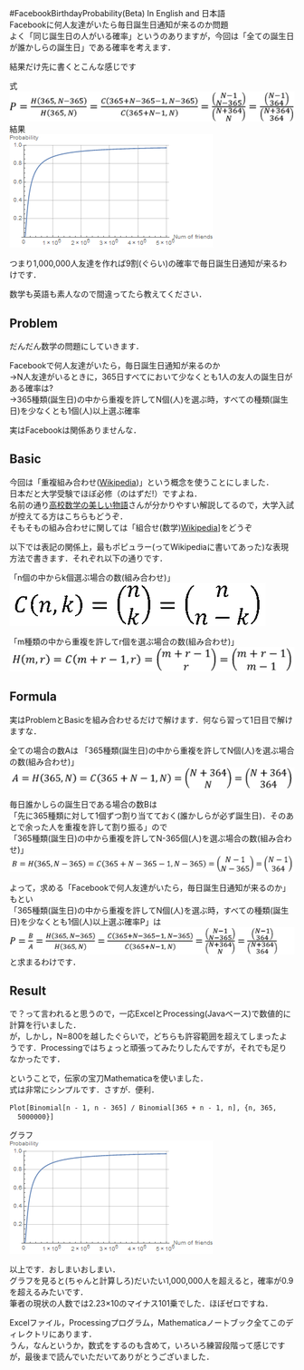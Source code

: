 #FacebookBirthdayProbability(Beta)
In English and 日本語  
Facebookに何人友達がいたら毎日誕生日通知が来るのか問題  
よく「同じ誕生日の人がいる確率」というのありますが，今回は「全ての誕生日が誰かしらの誕生日」である確率を考えます．  

結果だけ先に書くとこんな感じです  

式  
<a><img src="https://raw.githubusercontent.com/matzTada/FacebookFriendsBirthdayProbability/master/image/formula1.png" alt=""></a>  
結果  
<a><img src="https://raw.githubusercontent.com/matzTada/FacebookFriendsBirthdayProbability/master/image/facebookBirthday.png" alt=""></a>  

つまり1,000,000人友達を作れば9割(ぐらい)の確率で毎日誕生日通知が来るわけです．    

数学も英語も素人なので間違ってたら教えてください．

## Problem
だんだん数学の問題にしていきます．  

Facebookで何人友達がいたら，毎日誕生日通知が来るのか  
→N人友達がいるときに，365日すべてにおいて少なくとも1人の友人の誕生日がある確率は?  
→365種類(誕生日)の中から重複を許してN個(人)を選ぶ時，すべての種類(誕生日)を少なくとも1個(人)以上選ぶ確率   

実はFacebookは関係ありませんな．  


## Basic  
今回は「重複組み合わせ([Wikipedia](https://ja.wikipedia.org/wiki/%E9%87%8D%E8%A4%87%E7%B5%84%E5%90%88%E3%81%9B))」という概念を使うことにしました．  
日本だと大学受験でほぼ必修（のはずだ!）ですよね．  
名前の通り[高校数学の美しい物語](http://mathtrain.jp/tyohukuc)さんが分かりやすい解説してるので，大学入試が控えてる方はこちらもどうぞ．  
そもそもの組み合わせに関しては「組合せ(数学)[Wikipedia](https://ja.wikipedia.org/wiki/%E7%B5%84%E5%90%88%E3%81%9B_(%E6%95%B0%E5%AD%A6))]をどうぞ

以下では表記の関係上，最もポピュラー(ってWikipediaに書いてあった)な表現方法で書きます．それぞれ以下の通りです．    

「n個の中からk個選ぶ場合の数(組み合わせ)」  
<a><img src="https://raw.githubusercontent.com/matzTada/FacebookFriendsBirthdayProbability/master/image/formula2.png" alt=""></a>  

「m種類の中から重複を許してr個を選ぶ場合の数(組み合わせ)」  
<a><img src="https://raw.githubusercontent.com/matzTada/FacebookFriendsBirthdayProbability/master/image/formula3.png" alt=""></a>  

## Formula
実はProblemとBasicを組み合わせるだけで解けます．何なら習って1日目で解けますな．  

全ての場合の数Aは
「365種類(誕生日)の中から重複を許してN個(人)を選ぶ場合の数(組み合わせ)」  
<a><img src="https://raw.githubusercontent.com/matzTada/FacebookFriendsBirthdayProbability/master/image/formula4.png" alt=""></a>  

毎日誰かしらの誕生日である場合の数Bは  
「先に365種類に対して1個ずつ割り当てておく(誰かしらが必ず誕生日)．そのあとで余った人を重複を許して割り振る」ので  
「365種類(誕生日)の中から重複を許してN-365個(人)を選ぶ場合の数(組み合わせ)」  
<a><img src="https://raw.githubusercontent.com/matzTada/FacebookFriendsBirthdayProbability/master/image/formula5.png" alt=""></a>  

よって，求める「Facebookで何人友達がいたら，毎日誕生日通知が来るのか」もとい  
「365種類(誕生日)の中から重複を許してN個(人)を選ぶ時，すべての種類(誕生日)を少なくとも1個(人)以上選ぶ確率P」は  
<a><img src="https://raw.githubusercontent.com/matzTada/FacebookFriendsBirthdayProbability/master/image/formula6.png" alt=""></a>  
と求まるわけです．

## Result
で？って言われると思うので，一応ExcelとProcessing(Javaベース)で数値的に計算を行いました．  
が，しかし，N=800を越したぐらいで，どちらも許容範囲を超えてしまったようです．Processingではちょっと頑張ってみたりしたんですが，それでも足りなかったです．  

ということで，伝家の宝刀Mathematicaを使いました．  
式は非常にシンプルです．さすが．便利．  
```
Plot[Binomial[n - 1, n - 365] / Binomial[365 + n - 1, n], {n, 365, 
  5000000}]
```  

グラフ  
<a><img src="https://raw.githubusercontent.com/matzTada/FacebookFriendsBirthdayProbability/master/image/facebookBirthday.png" alt=""></a>  

以上です．おしまいおしまい．  
グラフを見ると(ちゃんと計算しろ)だいたい1,000,000人を超えると，確率が0.9を超えるみたいです．  
筆者の現状の人数では2.23×10のマイナス101乗でした．ほぼゼロですね．  

Excelファイル，Processingプログラム，Mathematicaノートブック全てこのディレクトリにあります．  
うん，なんというか，数式をするのも含めて，いろいろ練習段階って感じですが，最後まで読んでいただいてありがとうございました．